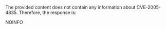 The provided content does not contain any information about CVE-2005-4835. Therefore, the response is:

NOINFO